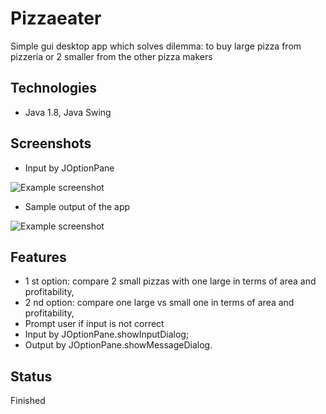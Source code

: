 # Pizzaeater
Simple gui desktop app which solves dilemma: to buy large pizza from pizzeria or 2 smaller from the other pizza makers 

## Technologies

- Java 1.8, Java Swing

## Screenshots

* Input by JOptionPane

![Example screenshot](https://user-images.githubusercontent.com/46251960/68552844-fc323b80-041b-11ea-9f01-a9e26c614c0f.png)

* Sample output of the app

![Example screenshot](https://user-images.githubusercontent.com/46251960/68552848-0b18ee00-041c-11ea-9c52-07ec8baea6a9.png)

## Features

* 1 st option: compare 2 small pizzas with one large in terms of area and profitability,
* 2 nd option: compare one large vs small one in terms of area and profitability,
* Prompt user if input is not correct
* Input by JOptionPane.showInputDialog;
* Output by JOptionPane.showMessageDialog.

## Status
Finished
